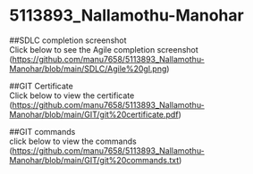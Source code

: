 # 5113893_Nallamothu-Manohar

##SDLC completion screenshot <br> 
Click below to see the Agile completion screenshot<br>
(https://github.com/manu7658/5113893_Nallamothu-Manohar/blob/main/SDLC/Agile%20gl.png) 

##GIT Certificate <br>
Click below to view the certificate<br>
(https://github.com/manu7658/5113893_Nallamothu-Manohar/blob/main/GIT/git%20certificate.pdf)

##GIT commands <br>
click below to view the commands  <br>
(https://github.com/manu7658/5113893_Nallamothu-Manohar/blob/main/GIT/git%20commands.txt)
